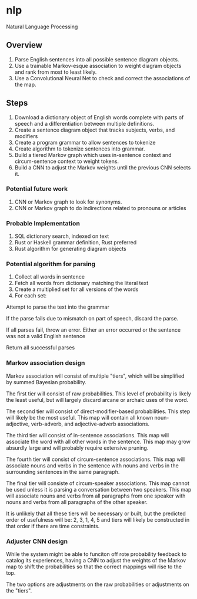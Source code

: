 # nlp
Natural Language Processing

## Overview
1. Parse English sentences into all possible sentence diagram objects.
2. Use a trainable Markov-esque association to weight diagram objects and rank from most to least likely.
3. Use a Convolutional Neural Net to check and correct the associations of the map.

## Steps
1. Download a dictionary object of English words complete with parts of speech and a differentiation between multiple definitions.
2. Create a sentence diagram object that tracks subjects, verbs, and modifiers
3. Create a program grammar to allow sentences to tokenize
4. Create algorithm to tokenize sentences into grammar.
5. Build a tiered Markov graph which uses in-sentence context and circum-sentence context to weight tokens.
6. Build a CNN to adjust the Markov weights until the previous CNN selects it.

### Potential future work
1. CNN or Markov graph to look for synonyms.
2. CNN or Markov graph to do indirections related to pronouns or articles

### Probable Implementation
1. SQL dictionary search, indexed on text
2. Rust or Haskell grammar definition, Rust preferred
3. Rust algorithm for generating diagram objects

### Potential algorithm for parsing
1. Collect all words in sentence
2. Fetch all words from dictionary matching the literal text
3. Create a multiplied set for all versions of the words
4. For each set:

  Attempt to parse the text into the grammar
  
  If the parse fails due to mismatch on part of speech, discard the parse.
  
  If all parses fail, throw an error. Either an error occurred or the sentence was not a valid English sentence
  
  Return all successful parses

### Markov association design
Markov association will consist of multiple "tiers", which will be simplified by summed Bayesian probability.

The first tier will consist of raw probabilities. This level of probability is likely the least useful, but will largely discard arcane or archaic uses of the word.

The second tier will consist of direct-modifier-based probabilities. This step will likely be the most useful. This map will contain all known noun-adjective, verb-adverb, and adjective-adverb associations.

The third tier will consist of in-sentence associations. This map will associate the word with all other words in the sentence. This map may grow absurdly large and will probably require extensive pruning.

The fourth tier will consist of circum-sentence associations. This map will associate nouns and verbs in the sentence with nouns and verbs in the surrounding sentences in the same paragraph.

The final tier will consiste of circum-speaker associations. This map cannot be used unless it is parsing a conversation between two speakers. This map will associate nouns and verbs from all paragraphs from one speaker with nouns and verbs from all paragraphs of the other speaker.

It is unlikely that all these tiers will be necessary or built, but the predicted order of usefulness will be: 2, 3, 1, 4, 5 and tiers will likely be constructed in that order if there are time constraints.

### Adjuster CNN design

While the system might be able to funciton off rote probability feedback to catalog its experiences, having a CNN to adjust the weights of the Markov map to shift the probabilities so that the correct mappings will rise to the top.

The two options are adjustments on the raw probabilities or adjustments on the "tiers".
